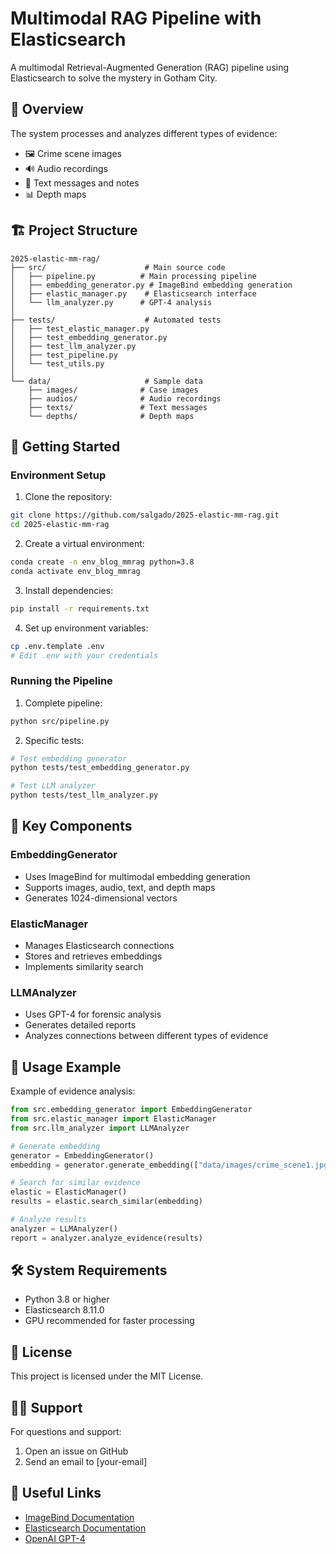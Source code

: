 # Multimodal RAG Pipeline with Elasticsearch

A multimodal Retrieval-Augmented Generation (RAG) pipeline using Elasticsearch to solve the mystery in Gotham City.

## 🌟 Overview

The system processes and analyzes different types of evidence:
- 🖼️ Crime scene images
- 🔊 Audio recordings
- 📝 Text messages and notes
- 📊 Depth maps

## 🏗️ Project Structure

```
2025-elastic-mm-rag/
├── src/                      # Main source code
│   ├── pipeline.py          # Main processing pipeline
│   ├── embedding_generator.py # ImageBind embedding generation
│   ├── elastic_manager.py    # Elasticsearch interface
│   └── llm_analyzer.py      # GPT-4 analysis
│
├── tests/                    # Automated tests
│   ├── test_elastic_manager.py
│   ├── test_embedding_generator.py
│   ├── test_llm_analyzer.py
│   ├── test_pipeline.py
│   └── test_utils.py
│
└── data/                     # Sample data
    ├── images/              # Case images
    ├── audios/              # Audio recordings
    ├── texts/               # Text messages
    └── depths/              # Depth maps
```

## 🚀 Getting Started

### Environment Setup

1. Clone the repository:
```bash
git clone https://github.com/salgado/2025-elastic-mm-rag.git
cd 2025-elastic-mm-rag
```

2. Create a virtual environment:
```bash
conda create -n env_blog_mmrag python=3.8
conda activate env_blog_mmrag
```

3. Install dependencies:
```bash
pip install -r requirements.txt
```

4. Set up environment variables:
```bash
cp .env.template .env
# Edit .env with your credentials
```

### Running the Pipeline

1. Complete pipeline:
```bash
python src/pipeline.py
```

2. Specific tests:
```bash
# Test embedding generator
python tests/test_embedding_generator.py

# Test LLM analyzer
python tests/test_llm_analyzer.py
```

## 🧩 Key Components

### EmbeddingGenerator
- Uses ImageBind for multimodal embedding generation
- Supports images, audio, text, and depth maps
- Generates 1024-dimensional vectors

### ElasticManager
- Manages Elasticsearch connections
- Stores and retrieves embeddings
- Implements similarity search

### LLMAnalyzer
- Uses GPT-4 for forensic analysis
- Generates detailed reports
- Analyzes connections between different types of evidence

## 📝 Usage Example

Example of evidence analysis:
```python
from src.embedding_generator import EmbeddingGenerator
from src.elastic_manager import ElasticManager
from src.llm_analyzer import LLMAnalyzer

# Generate embedding
generator = EmbeddingGenerator()
embedding = generator.generate_embedding(["data/images/crime_scene1.jpg"], "vision")

# Search for similar evidence
elastic = ElasticManager()
results = elastic.search_similar(embedding)

# Analyze results
analyzer = LLMAnalyzer()
report = analyzer.analyze_evidence(results)
```

## 🛠️ System Requirements

- Python 3.8 or higher
- Elasticsearch 8.11.0
- GPU recommended for faster processing

## 📄 License

This project is licensed under the MIT License.

## 🙋‍♂️ Support

For questions and support:
1. Open an issue on GitHub
2. Send an email to [your-email]

## 🔗 Useful Links

- [ImageBind Documentation](https://github.com/facebookresearch/ImageBind)
- [Elasticsearch Documentation](https://www.elastic.co/guide/index.html)
- [OpenAI GPT-4](https://platform.openai.com/docs/models)